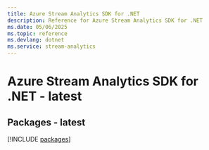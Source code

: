 ```yaml
---
title: Azure Stream Analytics SDK for .NET
description: Reference for Azure Stream Analytics SDK for .NET
ms.date: 05/06/2025
ms.topic: reference
ms.devlang: dotnet
ms.service: stream-analytics
---
```

# Azure Stream Analytics SDK for .NET - latest
## Packages - latest
[!INCLUDE [packages](stream-analytics-index.md)]